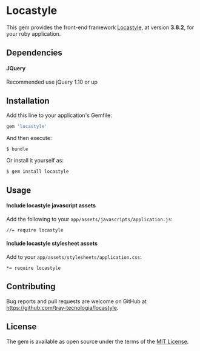 # Locastyle

This gem provides the front-end framework [Locastyle](https://github.com/locaweb/locawebstyle), at version **3.8.2**, for your ruby application.

## Dependencies

#### JQuery

Recommended use jQuery 1.10 or up

## Installation

Add this line to your application's Gemfile:

```ruby
gem 'locastyle'
```

And then execute:

    $ bundle

Or install it yourself as:

    $ gem install locastyle

## Usage

#### Include locastyle javascript assets

Add the following to your `app/assets/javascripts/application.js`:

    //= require locastyle

#### Include locastyle stylesheet assets

Add to your `app/assets/stylesheets/application.css`:

    *= require locastyle

## Contributing

Bug reports and pull requests are welcome on GitHub at https://github.com/tray-tecnologia/locastyle.

## License

The gem is available as open source under the terms of the [MIT License](http://opensource.org/licenses/MIT).
